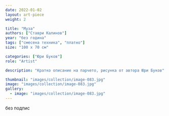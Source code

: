 ```yaml
---
date: 2022-01-02
layout: art-piece
weight: 2

title: "Муза"
authors: ["Ставри Калинов"]
year: "без година"
tags: ["смесена техника", "платно"]
size: "100 х 70 см"

categories: ["Юри Буков"]
role: "Artist"

description: "Кратко описание на парчето, рисунка от автора Юри Буков"

thumbnail: "images/collection/image-083.jpg"
image: "images/collection/image-083.jpg"
gallery:
  - image: "images/collection/image-083.jpg"
---
```

без подпис
